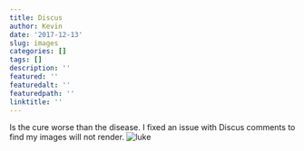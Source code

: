 ```yaml
---
title: Discus
author: Kevin
date: '2017-12-13'
slug: images
categories: []
tags: []
description: ''
featured: ''
featuredalt: ''
featuredpath: ''
linktitle: ''
---
```


Is the cure worse than the disease. I fixed an issue with Discus comments to find my images will not render. 
![luke](img/luke.jpg)